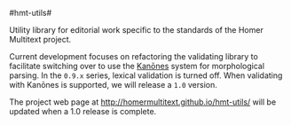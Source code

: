 #hmt-utils#


Utility library for editorial work specific to the standards of the Homer Multitext project.

Current development focuses on refactoring the validating library to facilitate switching over to use the  [Kanōnes](http://neelsmith.github.io/greeklang/morphology/) system for morphological parsing.  In the `0.9.x` series, lexical validation is turned off.  When validating with Kanōnes is supported, we will release a `1.0` version.

The project web page at <http://homermultitext.github.io/hmt-utils/> will be updated when a 1.0 release is complete.

